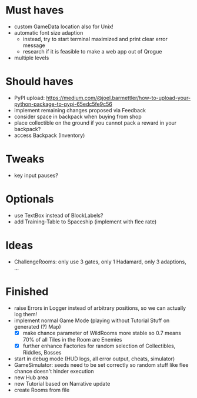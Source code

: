 # Must haves #
- custom GameData location also for Unix!
- automatic font size adaption
  + instead, try to start terminal maximized and print clear error message
  - research if it is feasible to make a web app out of Qrogue
- multiple levels

# Should haves #
- PyPI upload:
https://medium.com/@joel.barmettler/how-to-upload-your-python-package-to-pypi-65edc5fe9c56
- implement remaining changes proposed via Feedback
- consider space in backpack when buying from shop
- place collectible on the ground if you cannot pack a reward in your backpack?
- access Backpack (Inventory)

# Tweaks #
- key input pauses?

# Optionals #
- use TextBox instead of BlockLabels?
- add Training-Table to Spaceship (implement with flee rate)


# Ideas #
- ChallengeRooms: only use 3 gates, only 1 Hadamard, only 3 adaptions, ...

# Finished #
- raise Errors in Logger instead of arbitrary positions, so we can actually log them!
- implement normal Game Mode (playing without Tutorial Stuff on generated (?) Map)
  - [x] make chance parameter of WildRooms more stable so 0.7 means 70% of 
  all Tiles in the Room are Enemies
  - [x] further enhance Factories for random selection of Collectibles, Riddles, Bosses 
- start in debug mode (HUD logs, all error output, cheats, simulator)
- GameSimulator: seeds need to be set correctly so random stuff like flee chance doesn't hinder execution
- new Hub area
- new Tutorial based on Narrative update
- create Rooms from file

